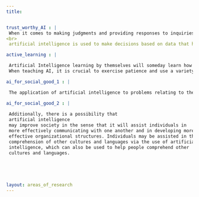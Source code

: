 ```yaml
---
title: 


trust_worthy_AI : |
 When it comes to making judgments and providing responses to inquiries, artificial intelligence systems are trustworthy because they are trustworthy.      They are also reliable in terms of comprehending and reacting to human contact, which is a crucial aspect of this field. There are a lot of different      applications for artificial intelligence that may be used to make judgments, and some of those applications are more likely to produce conclusions     that are in accordance with human values and preferences than others are.
<br>
 artificial intelligence is used to make decisions based on data that has been collected about human behavior, for instance, then it is more likely to      produce results that are in line with human values and preferences. On the other hand, if artificial intelligence is used to make decisions based          solely on logic or reasoning, then it is less likely to produce results that are compatible with human values and preferences.

active_learning : |

 Artificial Intelligence learning by themselves will someday learn how to grow and evolve itself, surpassing humans in intelligence. It is unclear          whether or when this will occur, despite the fact that it is theoretically feasible. It is also crucial to note that even if AI becomes smarter than      humans, one of the most critical and difficult tasks that AI must perform in order to be able to comprehend the world is to acquire a global              perspective. To grow more intelligent, AI must be used in an environment where it can learn and develop on its own. Training, exposure, and practice      may do this. It is essential to highlight, however, that not all AI jobs are instantly mastered. Certain activities, like natural language processing,    need time and effort to master.<br>
 When teaching AI, it is crucial to exercise patience and use a variety of ways. One of the primary advantages of using AI for activities such as           decision-making is that it can do them more efficiently. Using AI for activities such as decision-making, it is feasible to construct an artificial        intelligence system that is more streamlined and reliable than humans. This is conceivable because AI is supposed to learn and improve; yet, it is        not flawless. Therefore, perfecting AI requires time and effort. It is feasible to construct an artificial intelligence system that is more consistent    and precise than humans, which is one of the advantages of utilizing AI for activities like decision-making. This is conceivable because AI is            supposed to learn and improve; yet, it is not flawless. Therefore, perfecting AI requires time and effort.

ai_for_social_good_1 : | 

 The application of artificial intelligence to problems relating to the growth of society might result in a number of positive outcomes, each of which     could be beneficial in their own right. One of the possible applications is that it might teach individuals how to form connections with others who are   different from themselves. Another possible use for artificial intelligence is to improve people's ability to comprehend one another and to assist them   in automating tasks that are essential to their daily lives.

ai_for_social_good_2 : | 
 
 Additionally, there is a possibility that 
 artificial intelligence 
 may improve society in the sense that it will assist individuals in 
 more effectively communicating with one another and in developing more 
 effective organizational structures. Individuals may be assisted in their
 comprehension of other cultures and languages via the use of artificial 
 intelligence, which can also be used to help people comprehend other 
 cultures and languages.


 
    

layout: areas_of_research
---
```

